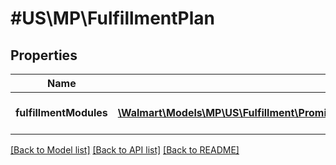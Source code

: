 # #US\MP\FulfillmentPlan

## Properties

Name | Type | Description | Notes
------------ | ------------- | ------------- | -------------
**fulfillmentModules** | [**\Walmart\Models\MP\US\Fulfillment\PromiseFulfillments200ResponsePayloadFulfillmentPlansInnerFulfillmentModulesInner[]**](PromiseFulfillments200ResponsePayloadFulfillmentPlansInnerFulfillmentModulesInner.md) | Fulfillment module details. | [optional]


[[Back to Model list]](../) [[Back to API list]](../../Api/US/MP) [[Back to README]](../../README.md)
